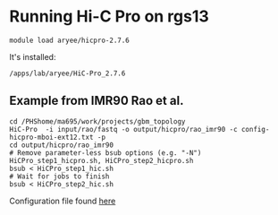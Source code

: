 # Running Hi-C Pro on rgs13
```
module load aryee/hicpro-2.7.6 
```
It's installed:
```
/apps/lab/aryee/HiC-Pro_2.7.6
```


## Example from IMR90 Rao et al. 
```
cd /PHShome/ma695/work/projects/gbm_topology
HiC-Pro  -i input/rao/fastq -o output/hicpro/rao_imr90 -c config-hicpro-mboi-ext12.txt -p
cd output/hicpro/rao_imr90
# Remove parameter-less bsub options (e.g. "-N") HiCPro_step1_hicpro.sh, HiCPro_step2_hicpro.sh  
bsub < HiCPro_step1_hic.sh 
# Wait for jobs to finish
bsub < HiCPro_step2_hic.sh
```

Configuration file found [here](https://raw.githubusercontent.com/aryeelab/LabGuide/master/data/config-human-mboi-ext12.txt)
